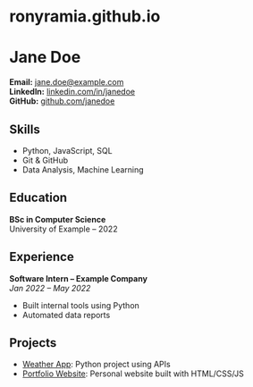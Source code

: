 # ronyramia.github.io
# Jane Doe

**Email:** jane.doe@example.com  
**LinkedIn:** [linkedin.com/in/janedoe](https://linkedin.com/in/janedoe)  
**GitHub:** [github.com/janedoe](https://github.com/janedoe)

## Skills
- Python, JavaScript, SQL
- Git & GitHub
- Data Analysis, Machine Learning

## Education
**BSc in Computer Science**  
University of Example – 2022

## Experience
**Software Intern – Example Company**  
*Jan 2022 – May 2022*  
- Built internal tools using Python
- Automated data reports

## Projects
- [Weather App](https://github.com/janedoe/weather-app): Python project using APIs
- [Portfolio Website](https://janedoe.github.io): Personal website built with HTML/CSS/JS
